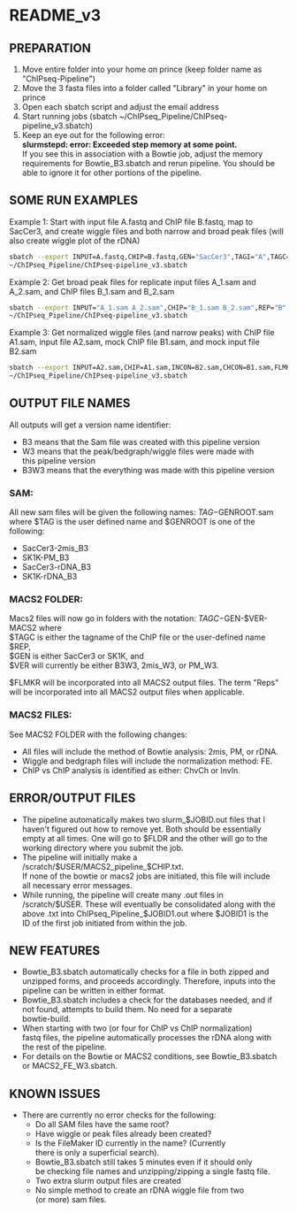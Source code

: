 # README_v3

## PREPARATION
1. Move entire folder into your home on prince (keep folder name as  
   "ChIPseq-Pipeline")
2. Move the 3 fasta files into a folder called "Library" in your home on prince
3. Open each sbatch script and adjust the email address
4. Start running jobs (sbatch ~/ChIPseq_Pipeline/ChIPseq-pipeline_v3.sbatch)
5. Keep an eye out for the following error:  
   **slurmstepd: error: Exceeded step memory at some point.**  
   If you see this in association with a Bowtie job, adjust the memory  
   requirements for Bowtie_B3.sbatch and rerun pipeline. You should be  
   able to ignore it for other portions of the pipeline.

## SOME RUN EXAMPLES
Example 1: Start with input file A.fastq and ChIP file B.fastq, map to SacCer3, 
and create wiggle files and both narrow and broad peak files 
(will also create wiggle plot of the rDNA)
```Bash
sbatch --export INPUT=A.fastq,CHIP=B.fastq,GEN="SacCer3",TAGI="A",TAGC="B",PEAK="BOTH" \ 
~/ChIPseq_Pipeline/ChIPseq-pipeline_v3.sbatch
```

Example 2: Get broad peak files for replicate input files A_1.sam and A_2.sam, and
ChIP files B_1.sam and B_2.sam
```Bash
sbatch --export INPUT="A_1.sam A_2.sam",CHIP="B_1.sam B_2.sam",REP="B",FLMKR="1-3",PEAK="BROAD",WIG="F" \
~/ChIPseq_Pipeline/ChIPseq-pipeline_v3.sbatch
```

Example 3: Get normalized wiggle files (and narrow peaks) with ChIP file A1.sam, input file A2.sam,
mock ChIP file B1.sam, and mock input file B2.sam
```Bash
sbatch --export INPUT=A2.sam,CHIP=A1.sam,INCON=B2.sam,CHCON=B1.sam,FLMKR="1-2" \
~/ChIPseq_Pipeline/ChIPseq-pipeline_v3.sbatch
```

## OUTPUT FILE NAMES
All outputs will get a version name identifier:
  - B3 means that the Sam file was created with this pipeline version
  - W3 means that the peak/bedgraph/wiggle files were made with  
    this pipeline version
  - B3W3 means that the everything was made with this pipeline version

### SAM:
All new sam files will be given the following names: $TAG-$GENROOT.sam
where $TAG is the user defined name and $GENROOT is one of the following:
  - SacCer3-2mis_B3
  - SK1K-PM_B3
  - SacCer3-rDNA_B3
  - SK1K-rDNA_B3

### MACS2 FOLDER:
Macs2 files will now go in folders with the notation: $TAGC-$GEN-$VER-MACS2 where  
  $TAGC is either the tagname of the ChIP file or the user-defined name $REP,  
  $GEN is either SacCer3 or SK1K, and  
  $VER will currently be either B3W3, 2mis_W3, or PM_W3.

$FLMKR will be incorporated into all MACS2 output files. 
The term "Reps" will be incorporated into all MACS2 output files when applicable.

### MACS2 FILES:
See MACS2 FOLDER with the following changes:
  - All files will include the method of Bowtie analysis: 2mis, PM, or rDNA.
  - Wiggle and bedgraph files will include the normalization method: FE.
  - ChIP vs ChIP analysis is identified as either: ChvCh or InvIn.

## ERROR/OUTPUT FILES
- The pipeline automatically makes two slurm_$JOBID.out files that I  
  haven't figured out how to remove yet. Both should be essentially  
  empty at all times. One will go to $FLDR and the other will go to the  
  working directory where you submit the job.
- The pipeline will initially make a /scratch/$USER/MACS2_pipeline_$CHIP.txt.  
  If none of the bowtie or macs2 jobs are initiated, this file will include  
  all necessary error messages.
- While running, the pipeline will create many .out files in  
  /scratch/$USER. These will eventually be consolidated along with  
  the above .txt into ChIPseq_Pipeline_$JOBID1.out where $JOBID1 is the  
  ID of the first job initiated from within the job.

## NEW FEATURES
- Bowtie_B3.sbatch automatically checks for a file in both zipped and  
  unzipped forms, and proceeds accordingly. Therefore, inputs into the  
  pipeline can be written in either format.
- Bowtie_B3.sbatch includes a check for the databases needed, and if  
  not found, attempts to build them. No need for a separate  
  bowtie-build.
- When starting with two (or four for ChIP vs ChIP normalization)  
  fastq files, the pipeline automatically processes the rDNA along with  
  the rest of the pipeline.
- For details on the Bowtie or MACS2 conditions, see Bowtie_B3.sbatch  
  or MACS2_FE_W3.sbatch.

## KNOWN ISSUES
- There are currently no error checks for the following:
  - Do all SAM files have the same root?
  - Have wiggle or peak files already been created?
  - Is the FileMaker ID currently in the name? (Currently  
    there is only a superficial search).
  - Bowtie_B3.sbatch still takes 5 minutes even if it should only  
    be checking file names and unzipping/zipping a single fastq file.
  - Two extra slurm output files are created
  - No simple method to create an rDNA wiggle file from two  
       (or more) sam files.
